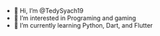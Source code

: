 - 👋 Hi, I’m @TedySyach19
- 👀 I’m interested in Programing and gaming
- 🌱 I’m currently learning Python, Dart, and Flutter

<!---
TedySyach19/TedySyach19 is a ✨ special ✨ repository because its `README.md` (this file) appears on your GitHub profile.
You can click the Preview link to take a look at your changes.
--->
